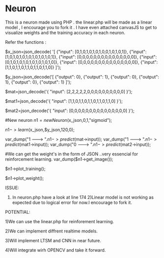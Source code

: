 # Neuron
This is a neuron made using PHP .
the linear.php will be made as a linear model , I encourage you to fork it .
I have even attached canvasJS to get to visualize weights and the training accuracy in each neuron.

Refer the functions :

$x_json=json_decode( '[
  {"input": [0,1,0,1,0,1,0,1,0,0,1,0,1,0,1]},
  {"input": [1,0,1,0,1,0,1,0,1,0,1,0,1,0,1]},
  {"input": [0,0,0,0,0,0,0,0,0,0,0,0,0,0,0]},
  {"input": [0,1,0,1,0,1,0,1,0,1,0,1,0,1,0]},
  {"input": [0,0,0,0,0,0,0,0,0,0,0,0,0,0,0]},
  {"input": [1,1,0,1,1,0,1,1,0,1,1,0,1,1,0]}
]');

$y_json=json_decode('[
  {"output": 0},
  {"output": 1},
  {"output": 0},
  {"output": 1},
  {"output": 0},
  {"output": 1}
]');

$mat=json_decode('{
  "input": [2,2,2,2,2,0,0,0,0,0,0,0,0,0,0]
}');

$mat1=json_decode('{
  "input": [1,1,0,1,1,0,1,1,0,1,1,0,1,1,0]
}');

$mat2=json_decode('{
  "input": [0,0,0,0,0,0,0,0,0,0,0,0,0,0,0]
}');



#New neuron 
$n1=new Neuron($x_json,0,1,"sigmoid");


$n1->learn($x_json,$y_json,120,0);

var_dump("1 ---> ".$n1->predict($mat->input));
var_dump("1 ---> ".$n1->predict($mat1->input));
var_dump("0 ---> ".$n1->predict($mat2->input));

#We can get the weight's in the form of JSON ..very essencial for reinforcement learning.
var_dump($n1->get_image());


$n1->plot_training();

$n1->plot_weight();

ISSUE:
1) In neuron.php have a look at line 174 
2)Linear model is not working as expected due to logical error for now.I encourage to fork it.

POTENTIAL:

1)We can use the linear.php for reinforement learning.

2)We can implement diffrent realtime models.

3)Will implement LTSM and CNN in near future.

4)Will integrate wirh OPENCV and take it forward.

